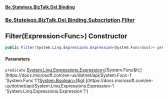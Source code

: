 #### [Be.Stateless.BizTalk.Dsl.Binding](README.md 'README')
### [Be.Stateless.BizTalk.Dsl.Binding.Subscription](Be.Stateless.BizTalk.Dsl.Binding.Subscription.md 'Be.Stateless.BizTalk.Dsl.Binding.Subscription').[Filter](Filter.md 'Be.Stateless.BizTalk.Dsl.Binding.Subscription.Filter')

## Filter(Expression<Func<bool>>) Constructor

```csharp
public Filter(System.Linq.Expressions.Expression<System.Func<bool>> predicate);
```
#### Parameters

<a name='Be.Stateless.BizTalk.Dsl.Binding.Subscription.Filter.Filter(System.Linq.Expressions.Expression_System.Func_bool__).predicate'></a>

`predicate` [System.Linq.Expressions.Expression&lt;](https://docs.microsoft.com/en-us/dotnet/api/System.Linq.Expressions.Expression-1 'System.Linq.Expressions.Expression`1')[System.Func&lt;](https://docs.microsoft.com/en-us/dotnet/api/System.Func-1 'System.Func`1')[System.Boolean](https://docs.microsoft.com/en-us/dotnet/api/System.Boolean 'System.Boolean')[&gt;](https://docs.microsoft.com/en-us/dotnet/api/System.Func-1 'System.Func`1')[&gt;](https://docs.microsoft.com/en-us/dotnet/api/System.Linq.Expressions.Expression-1 'System.Linq.Expressions.Expression`1')